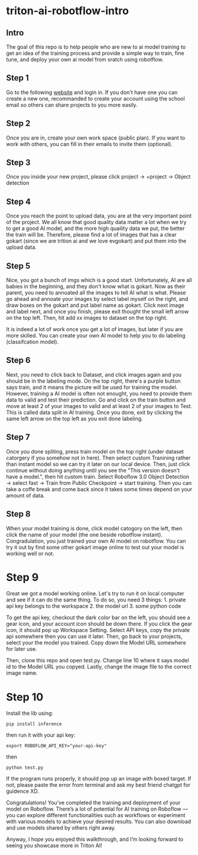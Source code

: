 # triton-ai-robotflow-intro

## Intro
The goal of this repo is to help people who are new to ai model training to get an idea of the training process and provide a simple way to train, fine tune, and deploy your own ai model from sratch using robotflow.

## Step 1 
Go to the following [website](https://roboflow.com/) and login in. If you don't have one you can create a new one, recommanded to create your account using the school email so others can share projects to you more easily.

## Step 2
Once you are in, create your own work space (public plan). If you want to work with others, you can fill in their emails to invite them (optional). 

## Step 3
Once you inside your new project, please click project -> +project -> Object detection

## Step 4
Once you reach the point to upload data, you are at the very important point of the project. We all know that good quality data matter a lot when we try to get a good AI model, and the more high quaility data we put, the better the train will be. Therefore, please find a lot of images that has a clear gokart (since we are trition ai and we love evgokart) and put them into the upload data.

## Step 5
Nice, you got a bunch of imgs which is a good start. Unfortunately, AI are all babies in the beginning, and they don't know what is gokart. Now as their parent, you need to annoated all the images to tell AI what is what. Please go ahead and annoate your images by select label myself on the right, and draw boxes on the gokart and put label name as gokart. Click next image and label next, and once you finish, please exit thought the small left arrow on the top left. Then, hit add xx images to dataset on the top right.

It is indeed a lot of work once you get a lot of images, but later if you are more skilled. You can create your own AI model to help you to do labeling (classifcation model). 

## Step 6
Next, you need to click back to Dataset, and click images again and you should be in the labeling mode. On the top right, there's a purple button says train, and it means the picture will be used for training the model. However, training a AI model is often not enought, you need to provide them data to valid and test their prediction. Go and click on the train button and move at least 2 of your images to valid and at least 2 of your images to Test. This is called data split in AI training. Once you done, exit by clicking the same left arrow on the top left as you exit done labeling.

## Step 7
Once you done spliting, press train model on the top right (under dataset catorgery if you somehow not in here). Then select custom Tranining rather than instant model so we can try it later on our local device. Then, just click continue without doing anything until you see the "This version doesn't have a model.", then hit custom train. Select Roboflow 3.0 Object Detection -> select fast -> 
Train from Public Checkpoint -> start training. Then you can take a coffe break and come back since it takes some times depend on your amount of data.

## Step 8
When your model training is done, click model catogory on the left, then click the name of your model (the one beside robotflow instant). Congradulation, you just trained your own AI model on robotflow. You can try it out by find some other gokart image online to test out your model is working well or not.

# Step 9
Great we got a model working online. Let's try to run it on local computer and see if it can do the same thing. To do so, you need 3 things: 1. private api key belongs to the workspace 2. the model url 3. some python code

To get the api key, checkout the dark color bar on the left, you should see a gear icon, and your account icon should be down there. If you click the gear icon, it should pop up Workspace Setting. Select API keys, copy the private api somewhere then you can use it later. Then, go back to your projects, select your the model you trained. Copy down the Model URL somewhere for later use.

Then, clone this repo and open test.py. Change line 10 where it says model id to the Model URL you copyed. Lastly, change the image file to the correct image name.

# Step 10
Install the lib using:
```
pip install inference
```
then run it with your api key:
```
export ROBOFLOW_API_KEY="your-api-key"
```
then
```
python test.py
```
If the program runs properly, it should pop up an image with boxed target. If not, please paste the error from terminal and ask my best friend chatgpt for guidence XD. 

Congratulations! You’ve completed the training and deployment of your model on Roboflow. There’s a lot of potential for AI training on Roboflow — you can explore different functionalities such as workflows or experiment with various models to achieve your desired results. You can also download and use models shared by others right away.

Anyway, I hope you enjoyed this walkthrough, and I’m looking forward to seeing you showcase more in Triton AI!
